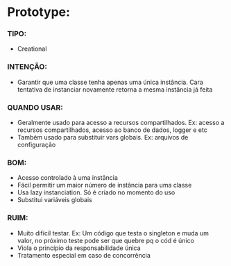 # Prototype:

### TIPO:

- Creational

### INTENÇÃO:

- Garantir que uma classe tenha apenas uma única instância. Cara tentativa de instanciar novamente
  retorna a mesma instância já feita

### QUANDO USAR:

- Geralmente usado para acesso a recursos compartilhados. Ex: acesso a recursos compartilhados, 
  acesso ao banco de dados, logger e etc
- Também usado para substituir vars globais. Ex: arquivos de configuração

### BOM:

- Acesso controlado à uma instância
- Fácil permitir um maior número de instância para uma classe
- Usa lazy instanciation. Só é criado no momento do uso
- Substitui variáveis globais

### RUIM:

- Muito difícil testar. Ex: Um código que testa o singleton e muda um valor, no próximo
  teste pode ser que quebre pq o cód é único
- Viola o princípio da responsabilidade única
- Tratamento especial em caso de concorrência
